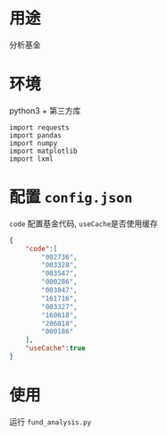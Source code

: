 # 用途
分析基金

# 环境
python3 + 第三方库
```
import requests
import pandas
import numpy
import matplotlib
import lxml
```

# 配置 `config.json`
`code` 配置基金代码, `useCache`是否使用缓存
```json
{
	"code":[
		"002736",
  		"003328",
  		"003547",
  		"000286",
  		"003847",
  		"161716",
  		"003327",
  		"160618",
  		"206018",
  		"000186"
	],
	"useCache":true
}

```

# 使用
运行 `fund_analysis.py`
